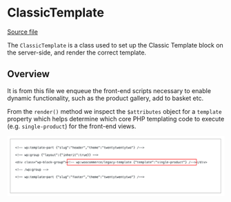 # ClassicTemplate

[Source file](https://github.com/woocommerce/woocommerce-gutenberg-products-block/blob/trunk/src/BlockTypes/ClassicTemplate.php)

The `ClassicTemplate` is a class used to set up the Classic Template block on the server-side, and render the correct template.

## Overview

It is from this file we enqueue the front-end scripts necessary to enable dynamic functionality, such as the product gallery, add to basket etc.

From the `render()` method we inspect the `$attributes` object for a `template` property which helps determine which core PHP templating code to execute (e.g. `single-product`) for the front-end views.

![Classic Block Template Attribute](./assets/classic-template-attributes.png)
